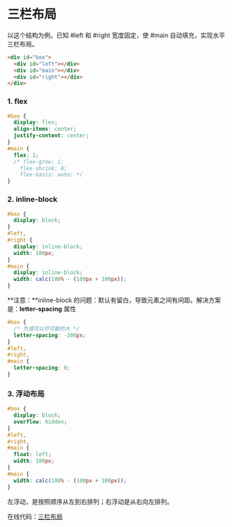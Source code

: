# 三栏布局

以这个结构为例。已知 #left 和 #right 宽度固定，使 #main 自动填充，实现水平三栏布局。

```html
<div id="box">
  <div id="left"></div>
  <div id="main"></div>
  <div id="right"></div>
</div>
```

### 1. flex

```css
#box {
  display: flex;
  align-items: center;
  justify-content: center;
}
#main {
  flex: 1;
  /* flex-grow: 1;
    flex-shrink: 0;
    flex-basis: auto; */
}
```

### 2. inline-block

```css
#box {
  display: block;
}
#left,
#right {
  display: inline-block;
  width: 100px;
}
#main {
  display: inline-block;
  width: calc(100% - (100px + 100px));
}
```

**注意：**inline-block 的问题：默认有留白，导致元素之间有间距。解决方案是：**letter-spacing** 属性

```css
#box {
  /* 负值可以尽可能的大 */
  letter-spacing: -100px;
}
#left,
#right,
#main {
  letter-spacing: 0;
}
```

### 3. 浮动布局

```css
#box {
  display: block;
  overflow: hidden;
}
#left,
#right,
#main {
  float: left;
  width: 100px;
}
#main {
  width: calc(100% - (100px + 100px));
}
```

左浮动，是按照顺序从左到右排列；右浮动是从右向左排列。

在线代码：[三栏布局](https://codesandbox.io/s/sanlanbuju-phsqz?file=/index.html)
